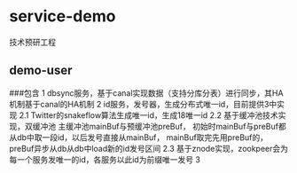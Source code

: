 # service-demo
技术预研工程
## demo-user
###包含
    1 dbsync服务，基于canal实现数据（支持分库分表）进行同步，其HA机制基于canal的HA机制
    2 id服务，发号器，生成分布式唯一id，目前提供3中实现
        2.1 Twitter的snakeflow算法生成唯一id，生成18唯一id
        2.2 基于缓冲池技术实现，双缓冲池 主缓冲池mainBuf与预缓冲池preBuf，
        初始时mainBuf与preBuf都从db中取一段id，以后发号直接从mainBuf，
        mainBuf取完先用preBuf的，preBuf异步从db从db中load新的id发号区间
        2.3 基于znode实现，zookpeer会为每一个服务发唯一的id，各服务以此id为前缀唯一发号
    3     


